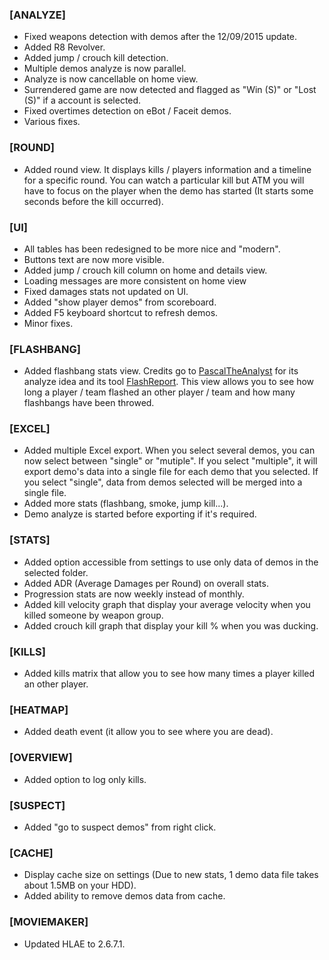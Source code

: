 ### \[ANALYZE\]

- Fixed weapons detection with demos after the 12/09/2015 update.
- Added R8 Revolver.
- Added jump / crouch kill detection.
- Multiple demos analyze is now parallel.
- Analyze is now cancellable on home view.
- Surrendered game are now detected and flagged as "Win (S)" or "Lost (S)" if a account is selected.
- Fixed overtimes detection on eBot / Faceit demos.
- Various fixes.

### \[ROUND\]

- Added round view. It displays kills / players information and a timeline for a specific round. You can watch a particular kill but ATM you will have to focus on the player when the demo has started (It starts some seconds before the kill occurred).

### \[UI\]

- All tables has been redesigned to be more nice and "modern".
- Buttons text are now more visible.
- Added jump / crouch kill column on home and details view.
- Loading messages are more consistent on home view
- Fixed damages stats not updated on UI.
- Added "show player demos" from scoreboard.
- Added F5 keyboard shortcut to refresh demos.
- Minor fixes.

### \[FLASHBANG\]

- Added flashbang stats view. Credits go to [PascalTheAnalyst](https://www.reddit.com/user/PascalTheAnalyst) for its analyze idea and its tool [FlashReport](https://www.reddit.com/r/GlobalOffensive/comments/2vrkgj/flashbang_statistics/). This view allows you to see how long a player / team flashed an other player / team and how many flashbangs have been throwed.

### \[EXCEL\]

- Added multiple Excel export. When you select several demos, you can now select between "single" or "mutiple". If you select "multiple", it will export demo's data into a single file for each demo that you selected. If you select "single", data from demos selected will be merged into a single file.
- Added more stats (flashbang, smoke, jump kill...).
- Demo analyze is started before exporting if it's required.

### \[STATS\]

- Added option accessible from settings to use only data of demos in the selected folder.
- Added ADR (Average Damages per Round) on overall stats.
- Progression stats are now weekly instead of monthly.
- Added kill velocity graph that display your average velocity when you killed someone by weapon group.
- Added crouch kill graph that display your kill % when you was ducking.

### \[KILLS\]

- Added kills matrix that allow you to see how many times a player killed an other player.

### \[HEATMAP\]

- Added death event (it allow you to see where you are dead).

### \[OVERVIEW\]

- Added option to log only kills.

### \[SUSPECT\]

- Added "go to suspect demos" from right click.

### \[CACHE\]

- Display cache size on settings (Due to new stats, 1 demo data file takes about 1.5MB on your HDD).
- Added ability to remove demos data from cache.

### \[MOVIEMAKER\]

- Updated HLAE to 2.6.7.1.

